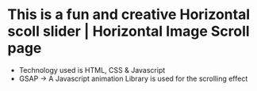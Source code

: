 # This is a fun and creative Horizontal scoll slider | Horizontal Image Scroll page

- Technology used is HTML, CSS & Javascript
- GSAP -> A Javascript animation Library is used for the scrolling effect
